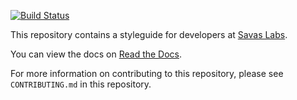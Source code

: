 [![Build Status](https://travis-ci.org/savaslabs/developer-docs.svg?branch=master)](https://travis-ci.org/savaslabs/developer-docs)

This repository contains a styleguide for developers at [Savas Labs](http://www.savaslabs.com).

You can view the docs on [Read the Docs](http://developers.savaslabs.com).

For more information on contributing to this repository, please see `CONTRIBUTING.md` in this repository.
